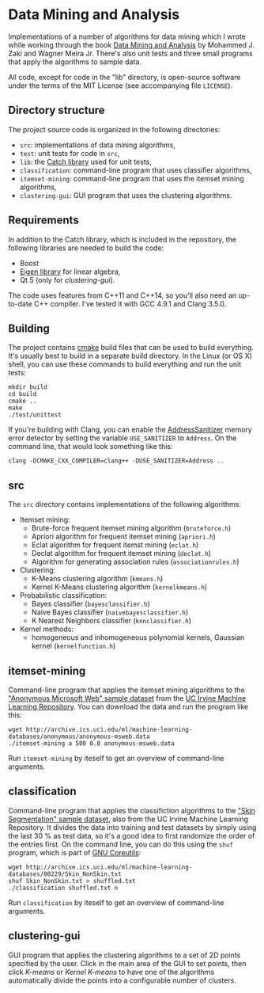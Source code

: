 # Data Mining and Analysis

Implementations of a number of algorithms for data mining which I wrote while working through the book [Data Mining and Analysis](http://www.dataminingbook.info/) by Mohammed J. Zaki and Wagner Meira Jr. There's also unit tests and three small programs that apply the algorithms to sample data.

All code, except for code in the "lib" directory, is open-source software under
the terms of the MIT License (see accompanying file `LICENSE`).


## Directory structure

The project source code is organized in the following directories:

* `src`: implementations of data mining algorithms,
* `test`: unit tests for code in `src`,
* `lib`: the [Catch library](https://github.com/philsquared/Catch) used for unit tests,
* `classification`: command-line program that uses classifier algorithms,
* `itemset-mining`: command-line program that uses the itemset mining algorithms,
* `clustering-gui`: GUI program that uses the clustering algorithms.


## Requirements

In addition to the Catch library, which is included in the repository, the following libraries are needed to build the code:

* Boost
* [Eigen library](http://eigen.tuxfamily.org/) for linear algebra,
* Qt 5 (only for *clustering-gui*).

The code uses features from C++11 and C++14, so you'll also need an up-to-date C++ compiler. I've tested it with GCC 4.9.1 and Clang 3.5.0.


## Building

The project contains [cmake](http://www.cmake.org/) build files that can be used to build everything. It's usually best to build in a separate build directory. In the Linux (or OS X) shell, you can use these commands to build everything and run the unit tests:

```
mkdir build
cd build
cmake ..
make
./test/unittest
```

If you're building with Clang, you can enable the [AddressSanitizer](http://clang.llvm.org/docs/AddressSanitizer.html) memory error detector by setting the variable `USE_SANITIZER` to `Address`. On the command line, that would look something like this:

```
clang -DCMAKE_CXX_COMPILER=clang++ -DUSE_SANITIZER=Address ..
```


## src

The `src` directory contains implementations of the following algorithms:

* Itemset mining:
  * Brute-force frequent itemset mining algorithm (`bruteforce.h`)
  * Apriori algorithm for frequent itemset mining (`apriori.h`)
  * Eclat algorithm for frequent itemst mining (`eclat.h`)
  * Declat algorithm for frequent itemset mining (`declat.h`)
  * Algorithm for generating association rules (`associationrules.h`)
* Clustering:
  * K-Means clustering algorithm (`kmeans.h`)
  * Kernel K-Means clustering algorithm (`kernelkmeans.h`)
* Probabilistic classification:
  * Bayes classifier (`bayesclassifier.h`)
  * Naive Bayes classifier (`naivebayesclassifier.h`)
  * K Nearest Neighbors classifier (`knnclassifier.h`)
* Kernel methods:
  * homogeneous and inhomogeneous polynomial kernels, Gaussian kernel (`kernelfunction.h`)


## itemset-mining

Command-line program that applies the itemset mining algorithms to the ["Anonymous Microsoft Web" sample dataset](http://archive.ics.uci.edu/ml/datasets/Anonymous+Microsoft+Web+Data) from the [UC Irvine Machine Learning Repository](http://archive.ics.uci.edu/ml/). You can download the data and run the program like this:

```
wget http://archive.ics.uci.edu/ml/machine-learning-databases/anonymous/anonymous-msweb.data
./itemset-mining a 500 0.8 anonymous-msweb.data
```

Run `itemset-mining` by iteself to get an overview of command-line arguments.


## classification

Command-line program that applies the classifiction algorithms to the ["Skin Segmentation" sample dataset](http://archive.ics.uci.edu/ml/datasets/Skin+Segmentation), also from the UC Irvine Machine Learning Repository. It divides the data into training and test datasets by simply using the last 30 % as test data, so it's a good idea to first randomize the order of the entries first. On the command line, you can do this using the `shuf` program, which is part of [GNU Coreutils](https://www.gnu.org/software/coreutils/):

```
wget http://archive.ics.uci.edu/ml/machine-learning-databases/00229/Skin_NonSkin.txt
shuf Skin_NonSkin.txt > shuffled.txt
./classification shuffled.txt n
```

Run `classification` by iteself to get an overview of command-line arguments.


## clustering-gui

GUI program that applies the clustering algorithms to a set of 2D points specified by the user. Click in the main area of the GUI to set points, then click *K-means* or *Kernel K-means* to have one of the algorithms automatically divide the points into a configurable number of clusters.
